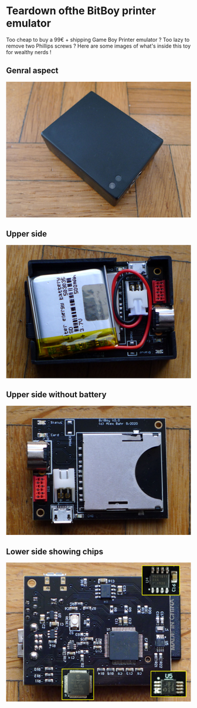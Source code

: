 # Teardown ofthe BitBoy printer emulator

Too cheap to buy a 99€ + shipping Game Boy Printer emulator ? Too lazy to remove two Phillips screws ? Here are some images of what's inside this toy for wealthy nerds !

## Genral aspect
![](/Images/BitBoy_1.png)

## Upper side
![](/Images/BitBoy_2.png)

## Upper side without battery
![](/Images/BitBoy_3.png)

## Lower side showing chips
![](/Images/BitBoy_4.png)

